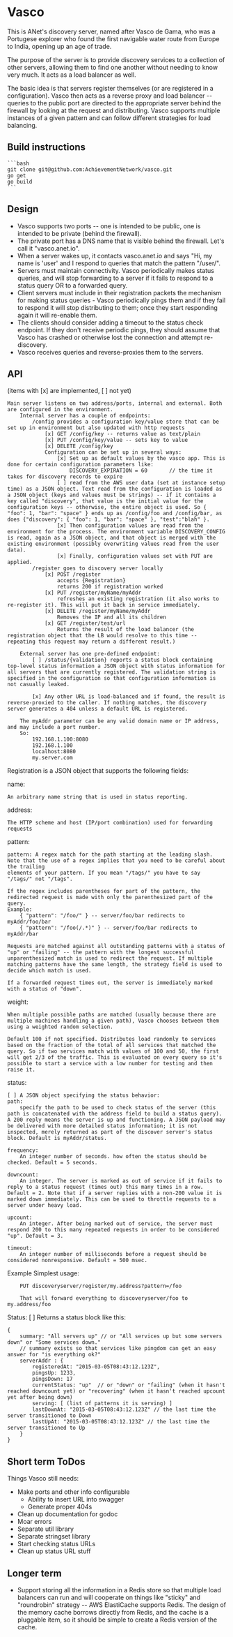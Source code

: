 # Vasco

This is ANet's discovery server, named after Vasco de Gama, who was a Portugese explorer who found the first navigable water route from Europe to India, opening up an age of trade.

The purpose of the server is to provide discovery services to a collection of other servers, allowing them to find one another without needing to know very much. It acts as a load balancer as well.

The basic idea is that servers register themselves (or are registered in a configuration). Vasco then acts as a reverse proxy and load balancer -- queries to the public port are directed to the appropriate server behind the firewall by looking at the request and distributing. Vasco supports multiple instances of a given pattern and can follow different strategies for load balancing.

## Build instructions

    ```bash
    git clone git@github.com:AchievementNetwork/vasco.git
    go get
    go build
    ```

## Design

* Vasco supports two ports -- one is intended to be public, one is intended to be private (behind the firewall).
* The private port has a DNS name that is visible behind the firewall. Let's call it "vasco.anet.io".
* When a server wakes up, it contacts vasco.anet.io and says "Hi, my name is 'user' and I respond to queries that match the pattern "/user/".
* Servers must maintain connectivity. Vasco periodically makes status queries, and will stop forwarding to a server if it fails to respond to a status query OR to a forwarded query.
* Client servers must include in their registration packets the mechanism for making status queries - Vasco periodically pings them and if they fail to respond it will stop distributing to them; once they start responding again it will re-enable them.
* The clients should consider adding a timeout to the status check endpoint. If they don't receive periodic pings, they should assume that Vasco has crashed or otherwise lost the connection and attempt re-discovery.
* Vasco receives queries and reverse-proxies them to the servers.

## API

(items with [x] are implemented, [ ] not yet)

    Main server listens on two address/ports, internal and external. Both are configured in the environment.
        Internal server has a couple of endpoints:
            /config provides a configuration key/value store that can be set up in environment but also updated with http requests
                [x] GET /config/key -- returns value as text/plain
                [x] PUT /config/key/value -- sets key to value
                [x] DELETE /config/key
                Configuration can be set up in several ways:
                    [x] Set up as default values by the vasco app. This is done for certain configuration parameters like:
                        DISCOVERY_EXPIRATION = 60       // the time it takes for discovery records to expire
                    [ ] read from the AWS user data (set at instance setup time) as a JSON object. Text read from the configuration is loaded as a JSON object (keys and values must be strings) -- if it contains a key called "discovery", that value is the initial value for the configuration keys -- otherwise, the entire object is used. So { "foo": 1, "bar": "space" } ends up as /config/foo and /config/bar, as does {"discovery": { "foo": 1, "bar": "space" }, "test":"blah" }.
                    [x] Then configuration values are read from the environment for the process. The environment variable DISCOVERY_CONFIG is read, again as a JSON object, and that object is merged with the existing environment (possibly overwriting values read from the user data).
                    [x] Finally, configuration values set with PUT are applied.
            /register goes to discovery server locally
                [x] POST /register
                    accepts {Registration}
                    returns 200 if registration worked
                [x] PUT /register/myName/myAddr
                    refreshes an existing registration (it also works to re-register it). This will put it back in service immediately.
                [x] DELETE /register/myName/myAddr
                    Removes the IP and all its children
                [x] GET /register/test/url
                    Returns the result of the load balancer (the registration object that the LB would resolve to this time -- repeating this request may return a different result.)

        External server has one pre-defined endpoint:
            [ ] /status/{validation} reports a status block containing top-level status information a JSON object with status information for all servers that are currently registered. The validation string is specified in the configuration so that configuration information is not casually leaked.

            [x] Any other URL is load-balanced and if found, the result is reverse-proxied to the caller. If nothing matches, the discovery server generates a 404 unless a default URL is registered.

        The myAddr parameter can be any valid domain name or IP address, and may include a port number.
        So:
            192.168.1.100:8080
            192.168.1.100
            localhost:8080
            my.server.com

Registration is a JSON object that supports the following fields:

name:

    An arbitrary name string that is used in status reporting.

address:

    The HTTP scheme and host (IP/port combination) used for forwarding requests

pattern:

    pattern: A regex match for the path starting at the leading slash.
    Note that the use of a regex implies that you need to be careful about the trailing
    elements of your pattern. If you mean "/tags/" you have to say "/tags/" not "/tags".

    If the regex includes parentheses for part of the pattern, the redirected request is made with only the parenthesized part of the query.
    Example:
        { "pattern": "/foo/" } -- server/foo/bar redirects to myAddr/foo/bar
        { "pattern": "/foo(/.*)" } -- server/foo/bar redirects to myAddr/bar

    Requests are matched against all outstanding patterns with a status of "up" or "failing" -- the pattern with the longest successful unparenthesized match is used to redirect the request. If multiple matching patterns have the same length, the strategy field is used to decide which match is used.

    If a forwarded request times out, the server is immediately marked with a status of "down".

weight:

    When multiple possible paths are matched (usually because there are multiple machines handling a given path), Vasco chooses between them using a weighted random selection.

    Default 100 if not specified. Distributes load randomly to services based on the fraction of the total of all services that matched the query. So if two services match with values of 100 and 50, the first will get 2/3 of the traffic. This is evaluated on every query so it's possible to start a service with a low number for testing and then raise it.


status:

    [ ] A JSON object specifying the status behavior:
    path:
        specify the path to be used to check status of the server (this path is concatenated with the address field to build a status query). A 200 reply means the server is up and functioning. A JSON payload may be delivered with more detailed status information; it is not inspected, merely returned as part of the discover server's status block. Default is myAddr/status.

    frequency:
        An integer number of seconds. how often the status should be checked. Default = 5 seconds.

    downcount:
        An integer. The server is marked as out of service if it fails to reply to a status request (times out) this many times in a row. Default = 2. Note that if a server replies with a non-200 value it is marked down immediately. This can be used to throttle requests to a server under heavy load.

    upcount:
        An integer. After being marked out of service, the server must respond 200 to this many repeated requests in order to be considered "up". Default = 3.

    timeout:
        An integer number of milliseconds before a request should be considered nonresponsive. Default = 500 msec.


Example
    Simplest usage:

        PUT discoveryserver/register/my.address?pattern=/foo

        That will forward everything to discoveryserver/foo to my.address/foo

Status:
    [ ] Returns a status block like this:

    {
        summary: "All servers up" // or "All services up but some servers down" or "Some services down."
        // summary exists so that services like pingdom can get an easy answer for "is everything ok?"
        serverAddr : {
            registeredAt: "2015-03-05T08:43:12.123Z",
            pingsUp: 1233,
            pingsDown: 17
            currentStatus: "up"  // or "down" or "failing" (when it hasn't reached downcount yet) or "recovering" (when it hasn't reached upcount yet after being down)
            serving: [ (list of patterns it is serving) ]
            lastDownAt: "2015-03-05T08:43:12.123Z" // the last time the server transitioned to Down
            lastUpAt: "2015-03-05T08:43:12.123Z" // the last time the server transitioned to Up
        }
    }



## Short term ToDos
Things Vasco still needs:

* Make ports and other info configurable
    * Ability to insert URL into swagger
    * Generate proper 404s
* Clean up documentation for godoc
* Moar errors
* Separate util library
* Separate stringset library
* Start checking status URLs
* Clean up status URL stuff

## Longer term

* Support storing all the information in a Redis store so that multiple load balancers can run and will cooperate on things like "sticky" and "roundrobin" strategy -- AWS ElastiCache supports Redis. The design of the memory cache borrows directly from Redis, and the cache is a pluggable item, so it should be simple to create a Redis version of the cache.

